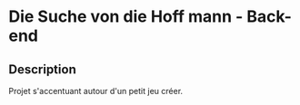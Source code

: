 # Die Suche von die Hoff mann - Back-end

## Description

Projet s'accentuant autour d'un petit jeu créer.